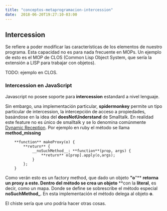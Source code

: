 ```yaml
---
title: "conceptos-metaprogramacion-intercession"
date:  2018-06-20T19:27:10-03:00
---
```



## []()Intercession

Se refiere a poder modificar las características de los elementos de nuestro programa.
Esta capacidad no es para nada frecuente en MOPs. Un ejemplo de esto es el MOP de CLOS (Common Lisp Object System, que sería la extensión a LISP para trabajar con objetos).


TODO: ejemplo en CLOS.


### []()Intercession en JavaScript
Javascript no posee soporte para **intercession** estandard a nivel lenguaje. 

Sin embargo, una implementación particular, **spidermonkey** permite un tipo particular de intercession, la intercepción de acceso a propiedades, basándose en la idea del **doesNotUnderstand** de Smalltalk. En realidad este feature no es único de smalltalk y se lo denomina comúnmente [Dynamic Reception](http://martinfowler.com/dslCatalog/dynamicReception.html). Por ejemplo en ruby el método se llama **method_missing**



        **function** makeProxy(o) {
            **return** {
                __noSuchMethod__: **function**(prop, args) {
                    **return** o[prop].apply(o,args);
                }
            };
        }

Como verán esto es un factory method, que dado un objeto **"o**"** **retorna un proxy a este. 
Dentro del método se crea un objeto** **con la **literal**, es decir, como un mapa.
Donde se define se sobrescribe el método especial **__noSuchMethod___**.
En esta implementación el método delega al objeto **o**.

El chiste sería que uno podría hacer otras cosas.